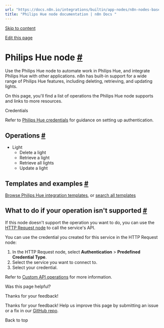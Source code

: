 ```yaml
---
url: "https://docs.n8n.io/integrations/builtin/app-nodes/n8n-nodes-base.philipshue/"
title: "Philips Hue node documentation | n8n Docs "
---
```


[Skip to content](https://docs.n8n.io/integrations/builtin/app-nodes/n8n-nodes-base.philipshue/#philips-hue-node)

[Edit this page](https://github.com/n8n-io/n8n-docs/edit/main/docs/integrations/builtin/app-nodes/n8n-nodes-base.philipshue.md "Edit this page")

# Philips Hue node [\#](https://docs.n8n.io/integrations/builtin/app-nodes/n8n-nodes-base.philipshue/\#philips-hue-node "Permanent link")

Use the Philips Hue node to automate work in Philips Hue, and integrate Philips Hue with other applications. n8n has built-in support for a wide range of Philips Hue features, including deleting, retrieving, and updating lights.

On this page, you'll find a list of operations the Philips Hue node supports and links to more resources.

Credentials

Refer to [Philips Hue credentials](https://docs.n8n.io/integrations/builtin/credentials/philipshue/) for guidance on setting up authentication.

## Operations [\#](https://docs.n8n.io/integrations/builtin/app-nodes/n8n-nodes-base.philipshue/\#operations "Permanent link")

- Light
  - Delete a light
  - Retrieve a light
  - Retrieve all lights
  - Update a light

## Templates and examples [\#](https://docs.n8n.io/integrations/builtin/app-nodes/n8n-nodes-base.philipshue/\#templates-and-examples "Permanent link")

[Browse Philips Hue integration templates](https://n8n.io/integrations/philips-hue/), or [search all templates](https://n8n.io/workflows/)

## What to do if your operation isn't supported [\#](https://docs.n8n.io/integrations/builtin/app-nodes/n8n-nodes-base.philipshue/\#what-to-do-if-your-operation-isnt-supported "Permanent link")

If this node doesn't support the operation you want to do, you can use the [HTTP Request node](https://docs.n8n.io/integrations/builtin/core-nodes/n8n-nodes-base.httprequest/) to call the service's API.

You can use the credential you created for this service in the HTTP Request node:

1. In the HTTP Request node, select **Authentication** \> **Predefined Credential Type**.
2. Select the service you want to connect to.
3. Select your credential.

Refer to [Custom API operations](https://docs.n8n.io/integrations/custom-operations/) for more information.

Was this page helpful?






Thanks for your feedback!






Thanks for your feedback! Help us improve this page by submitting an issue or a fix in our [GitHub repo](https://github.com/n8n-io/n8n-docs).


Back to top